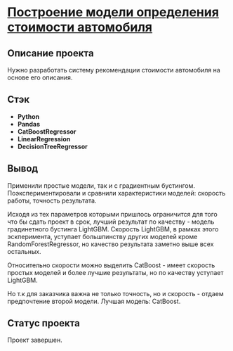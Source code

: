 # <a href='https://github.com/DmitryTatarintsev/My_repository/blob/main/2/2.ipynb'>Построение модели определения стоимости автомобиля</a>
## Описание проекта
Нужно разработать систему рекомендации стоимости автомобиля на основе его описания.
## Стэк
- **Python**
- **Pandas**
- **CatBoostRegressor**
- **LinearRegression**
- **DecisionTreeRegressor**

## Вывод
Применили простые модели, так и с градиентным бустингом. Поэкспериментировали и сравнили характеристики моделей: скорость работы, точность результата.

Исходя из тех параметров которыми пришлось ограничится для того что бы сдать проект в срок, лучший результат по качеству - модель градинетного бустинга LightGBM. Скорость LightGBM, в рамках этого эскперимента, уступает большпинству других моделей кроме RandomForestRegressor, но качество результата заметно выше всех остальных.

Относительно скорости можно выделить CatBoost - имеет скорость простых моделей и более лучшие результаты, но по качеству уступает LightGBM.

Но т.к для заказчика важна не только точность, но и скорость - отдаем предпочтение второй модели. Лучшая модель: CatBoost.

## Статус проекта
Проект завершен.
